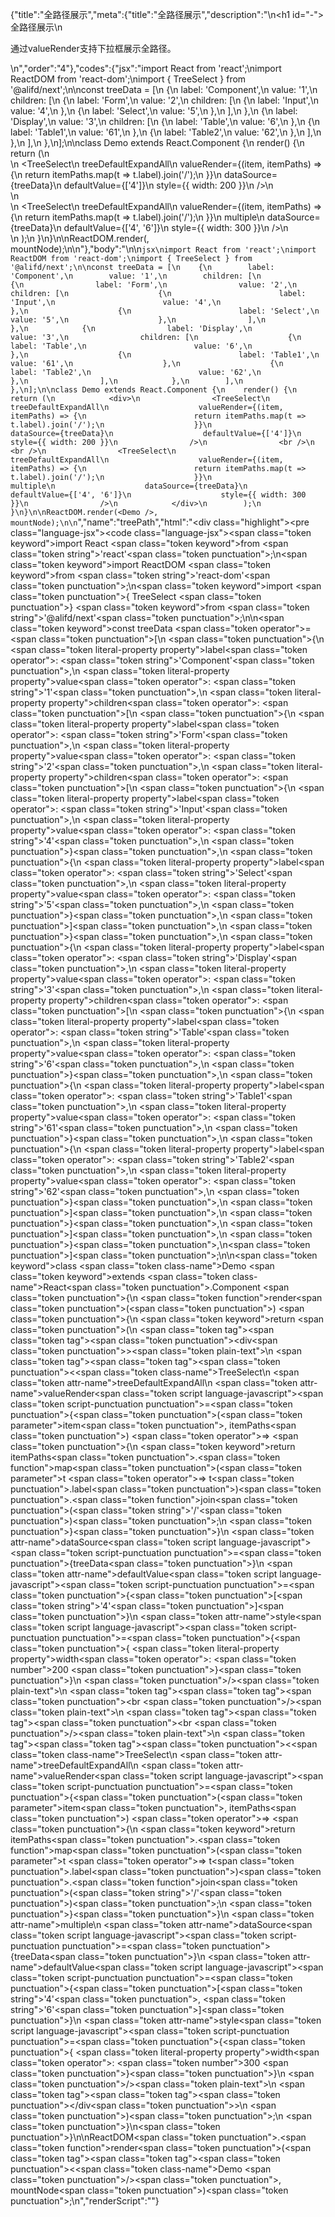 {"title":"全路径展示","meta":{"title":"全路径展示","description":"\n<h1 id=\"-\">全路径展示</h1>\n<p>通过valueRender支持下拉框展示全路径。</p>\n","order":"4"},"codes":{"jsx":"import React from 'react';\nimport ReactDOM from 'react-dom';\nimport { TreeSelect } from '@alifd/next';\n\nconst treeData = [\n    {\n        label: 'Component',\n        value: '1',\n        children: [\n            {\n                label: 'Form',\n                value: '2',\n                children: [\n                    {\n                        label: 'Input',\n                        value: '4',\n                    },\n                    {\n                        label: 'Select',\n                        value: '5',\n                    },\n                ],\n            },\n            {\n                label: 'Display',\n                value: '3',\n                children: [\n                    {\n                        label: 'Table',\n                        value: '6',\n                    },\n                    {\n                        label: 'Table1',\n                        value: '61',\n                    },\n                    {\n                        label: 'Table2',\n                        value: '62',\n                    },\n                ],\n            },\n        ],\n    },\n];\n\nclass Demo extends React.Component {\n    render() {\n        return (\n            <div>\n                <TreeSelect\n                    treeDefaultExpandAll\n                    valueRender={(item, itemPaths) => {\n                        return itemPaths.map(t => t.label).join('/');\n                    }}\n                    dataSource={treeData}\n                    defaultValue={['4']}\n                    style={{ width: 200 }}\n                />\n                <br />\n                <br />\n                <TreeSelect\n                    treeDefaultExpandAll\n                    valueRender={(item, itemPaths) => {\n                        return itemPaths.map(t => t.label).join('/');\n                    }}\n                    multiple\n                    dataSource={treeData}\n                    defaultValue={['4', '6']}\n                    style={{ width: 300 }}\n                />\n            </div>\n        );\n    }\n}\n\nReactDOM.render(<Demo />, mountNode);\n\n"},"body":"\n\n````jsx\nimport React from 'react';\nimport ReactDOM from 'react-dom';\nimport { TreeSelect } from '@alifd/next';\n\nconst treeData = [\n    {\n        label: 'Component',\n        value: '1',\n        children: [\n            {\n                label: 'Form',\n                value: '2',\n                children: [\n                    {\n                        label: 'Input',\n                        value: '4',\n                    },\n                    {\n                        label: 'Select',\n                        value: '5',\n                    },\n                ],\n            },\n            {\n                label: 'Display',\n                value: '3',\n                children: [\n                    {\n                        label: 'Table',\n                        value: '6',\n                    },\n                    {\n                        label: 'Table1',\n                        value: '61',\n                    },\n                    {\n                        label: 'Table2',\n                        value: '62',\n                    },\n                ],\n            },\n        ],\n    },\n];\n\nclass Demo extends React.Component {\n    render() {\n        return (\n            <div>\n                <TreeSelect\n                    treeDefaultExpandAll\n                    valueRender={(item, itemPaths) => {\n                        return itemPaths.map(t => t.label).join('/');\n                    }}\n                    dataSource={treeData}\n                    defaultValue={['4']}\n                    style={{ width: 200 }}\n                />\n                <br />\n                <br />\n                <TreeSelect\n                    treeDefaultExpandAll\n                    valueRender={(item, itemPaths) => {\n                        return itemPaths.map(t => t.label).join('/');\n                    }}\n                    multiple\n                    dataSource={treeData}\n                    defaultValue={['4', '6']}\n                    style={{ width: 300 }}\n                />\n            </div>\n        );\n    }\n}\n\nReactDOM.render(<Demo />, mountNode);\n\n````","name":"treePath","html":"<script>(function(){var __create = Object.create;\nvar __defProp = Object.defineProperty;\nvar __getOwnPropDesc = Object.getOwnPropertyDescriptor;\nvar __getOwnPropNames = Object.getOwnPropertyNames;\nvar __getProtoOf = Object.getPrototypeOf;\nvar __hasOwnProp = Object.prototype.hasOwnProperty;\nvar __copyProps = (to, from, except, desc) => {\n  if (from && typeof from === \"object\" || typeof from === \"function\") {\n    for (let key of __getOwnPropNames(from))\n      if (!__hasOwnProp.call(to, key) && key !== except)\n        __defProp(to, key, { get: () => from[key], enumerable: !(desc = __getOwnPropDesc(from, key)) || desc.enumerable });\n  }\n  return to;\n};\nvar __toESM = (mod, isNodeMode, target) => (target = mod != null ? __create(__getProtoOf(mod)) : {}, __copyProps(\n  // If the importer is in node compatibility mode or this is not an ESM\n  // file that has been converted to a CommonJS file using a Babel-\n  // compatible transform (i.e. \"__esModule\" has not been set), then set\n  // \"default\" to the CommonJS \"module.exports\" for node compatibility.\n  isNodeMode || !mod || !mod.__esModule ? __defProp(target, \"default\", { value: mod, enumerable: true }) : target,\n  mod\n));\nvar import_react = __toESM(require(\"react\"));\nvar import_react_dom = __toESM(require(\"react-dom\"));\nvar import_next = require(\"@alifd/next\");\nconst treeData = [\n  {\n    label: \"Component\",\n    value: \"1\",\n    children: [\n      {\n        label: \"Form\",\n        value: \"2\",\n        children: [\n          {\n            label: \"Input\",\n            value: \"4\"\n          },\n          {\n            label: \"Select\",\n            value: \"5\"\n          }\n        ]\n      },\n      {\n        label: \"Display\",\n        value: \"3\",\n        children: [\n          {\n            label: \"Table\",\n            value: \"6\"\n          },\n          {\n            label: \"Table1\",\n            value: \"61\"\n          },\n          {\n            label: \"Table2\",\n            value: \"62\"\n          }\n        ]\n      }\n    ]\n  }\n];\nclass Demo extends import_react.default.Component {\n  render() {\n    return /* @__PURE__ */ import_react.default.createElement(\"div\", null, /* @__PURE__ */ import_react.default.createElement(\n      import_next.TreeSelect,\n      {\n        treeDefaultExpandAll: true,\n        valueRender: (item, itemPaths) => {\n          return itemPaths.map((t) => t.label).join(\"/\");\n        },\n        dataSource: treeData,\n        defaultValue: [\"4\"],\n        style: { width: 200 }\n      }\n    ), /* @__PURE__ */ import_react.default.createElement(\"br\", null), /* @__PURE__ */ import_react.default.createElement(\"br\", null), /* @__PURE__ */ import_react.default.createElement(\n      import_next.TreeSelect,\n      {\n        treeDefaultExpandAll: true,\n        valueRender: (item, itemPaths) => {\n          return itemPaths.map((t) => t.label).join(\"/\");\n        },\n        multiple: true,\n        dataSource: treeData,\n        defaultValue: [\"4\", \"6\"],\n        style: { width: 300 }\n      }\n    ));\n  }\n}\nimport_react_dom.default.render(/* @__PURE__ */ import_react.default.createElement(Demo, null), mountNode);\n})()</script><div class=\"highlight\"><pre class=\"language-jsx\"><code class=\"language-jsx\"><span class=\"token keyword\">import</span> React <span class=\"token keyword\">from</span> <span class=\"token string\">'react'</span><span class=\"token punctuation\">;</span>\n<span class=\"token keyword\">import</span> ReactDOM <span class=\"token keyword\">from</span> <span class=\"token string\">'react-dom'</span><span class=\"token punctuation\">;</span>\n<span class=\"token keyword\">import</span> <span class=\"token punctuation\">{</span> TreeSelect <span class=\"token punctuation\">}</span> <span class=\"token keyword\">from</span> <span class=\"token string\">'@alifd/next'</span><span class=\"token punctuation\">;</span>\n\n<span class=\"token keyword\">const</span> treeData <span class=\"token operator\">=</span> <span class=\"token punctuation\">[</span>\n    <span class=\"token punctuation\">{</span>\n        <span class=\"token literal-property property\">label</span><span class=\"token operator\">:</span> <span class=\"token string\">'Component'</span><span class=\"token punctuation\">,</span>\n        <span class=\"token literal-property property\">value</span><span class=\"token operator\">:</span> <span class=\"token string\">'1'</span><span class=\"token punctuation\">,</span>\n        <span class=\"token literal-property property\">children</span><span class=\"token operator\">:</span> <span class=\"token punctuation\">[</span>\n            <span class=\"token punctuation\">{</span>\n                <span class=\"token literal-property property\">label</span><span class=\"token operator\">:</span> <span class=\"token string\">'Form'</span><span class=\"token punctuation\">,</span>\n                <span class=\"token literal-property property\">value</span><span class=\"token operator\">:</span> <span class=\"token string\">'2'</span><span class=\"token punctuation\">,</span>\n                <span class=\"token literal-property property\">children</span><span class=\"token operator\">:</span> <span class=\"token punctuation\">[</span>\n                    <span class=\"token punctuation\">{</span>\n                        <span class=\"token literal-property property\">label</span><span class=\"token operator\">:</span> <span class=\"token string\">'Input'</span><span class=\"token punctuation\">,</span>\n                        <span class=\"token literal-property property\">value</span><span class=\"token operator\">:</span> <span class=\"token string\">'4'</span><span class=\"token punctuation\">,</span>\n                    <span class=\"token punctuation\">}</span><span class=\"token punctuation\">,</span>\n                    <span class=\"token punctuation\">{</span>\n                        <span class=\"token literal-property property\">label</span><span class=\"token operator\">:</span> <span class=\"token string\">'Select'</span><span class=\"token punctuation\">,</span>\n                        <span class=\"token literal-property property\">value</span><span class=\"token operator\">:</span> <span class=\"token string\">'5'</span><span class=\"token punctuation\">,</span>\n                    <span class=\"token punctuation\">}</span><span class=\"token punctuation\">,</span>\n                <span class=\"token punctuation\">]</span><span class=\"token punctuation\">,</span>\n            <span class=\"token punctuation\">}</span><span class=\"token punctuation\">,</span>\n            <span class=\"token punctuation\">{</span>\n                <span class=\"token literal-property property\">label</span><span class=\"token operator\">:</span> <span class=\"token string\">'Display'</span><span class=\"token punctuation\">,</span>\n                <span class=\"token literal-property property\">value</span><span class=\"token operator\">:</span> <span class=\"token string\">'3'</span><span class=\"token punctuation\">,</span>\n                <span class=\"token literal-property property\">children</span><span class=\"token operator\">:</span> <span class=\"token punctuation\">[</span>\n                    <span class=\"token punctuation\">{</span>\n                        <span class=\"token literal-property property\">label</span><span class=\"token operator\">:</span> <span class=\"token string\">'Table'</span><span class=\"token punctuation\">,</span>\n                        <span class=\"token literal-property property\">value</span><span class=\"token operator\">:</span> <span class=\"token string\">'6'</span><span class=\"token punctuation\">,</span>\n                    <span class=\"token punctuation\">}</span><span class=\"token punctuation\">,</span>\n                    <span class=\"token punctuation\">{</span>\n                        <span class=\"token literal-property property\">label</span><span class=\"token operator\">:</span> <span class=\"token string\">'Table1'</span><span class=\"token punctuation\">,</span>\n                        <span class=\"token literal-property property\">value</span><span class=\"token operator\">:</span> <span class=\"token string\">'61'</span><span class=\"token punctuation\">,</span>\n                    <span class=\"token punctuation\">}</span><span class=\"token punctuation\">,</span>\n                    <span class=\"token punctuation\">{</span>\n                        <span class=\"token literal-property property\">label</span><span class=\"token operator\">:</span> <span class=\"token string\">'Table2'</span><span class=\"token punctuation\">,</span>\n                        <span class=\"token literal-property property\">value</span><span class=\"token operator\">:</span> <span class=\"token string\">'62'</span><span class=\"token punctuation\">,</span>\n                    <span class=\"token punctuation\">}</span><span class=\"token punctuation\">,</span>\n                <span class=\"token punctuation\">]</span><span class=\"token punctuation\">,</span>\n            <span class=\"token punctuation\">}</span><span class=\"token punctuation\">,</span>\n        <span class=\"token punctuation\">]</span><span class=\"token punctuation\">,</span>\n    <span class=\"token punctuation\">}</span><span class=\"token punctuation\">,</span>\n<span class=\"token punctuation\">]</span><span class=\"token punctuation\">;</span>\n\n<span class=\"token keyword\">class</span> <span class=\"token class-name\">Demo</span> <span class=\"token keyword\">extends</span> <span class=\"token class-name\">React<span class=\"token punctuation\">.</span>Component</span> <span class=\"token punctuation\">{</span>\n    <span class=\"token function\">render</span><span class=\"token punctuation\">(</span><span class=\"token punctuation\">)</span> <span class=\"token punctuation\">{</span>\n        <span class=\"token keyword\">return</span> <span class=\"token punctuation\">(</span>\n            <span class=\"token tag\"><span class=\"token tag\"><span class=\"token punctuation\">&lt;</span>div</span><span class=\"token punctuation\">></span></span><span class=\"token plain-text\">\n                </span><span class=\"token tag\"><span class=\"token tag\"><span class=\"token punctuation\">&lt;</span><span class=\"token class-name\">TreeSelect</span></span>\n                    <span class=\"token attr-name\">treeDefaultExpandAll</span>\n                    <span class=\"token attr-name\">valueRender</span><span class=\"token script language-javascript\"><span class=\"token script-punctuation punctuation\">=</span><span class=\"token punctuation\">{</span><span class=\"token punctuation\">(</span><span class=\"token parameter\">item<span class=\"token punctuation\">,</span> itemPaths</span><span class=\"token punctuation\">)</span> <span class=\"token operator\">=></span> <span class=\"token punctuation\">{</span>\n                        <span class=\"token keyword\">return</span> itemPaths<span class=\"token punctuation\">.</span><span class=\"token function\">map</span><span class=\"token punctuation\">(</span><span class=\"token parameter\">t</span> <span class=\"token operator\">=></span> t<span class=\"token punctuation\">.</span>label<span class=\"token punctuation\">)</span><span class=\"token punctuation\">.</span><span class=\"token function\">join</span><span class=\"token punctuation\">(</span><span class=\"token string\">'/'</span><span class=\"token punctuation\">)</span><span class=\"token punctuation\">;</span>\n                    <span class=\"token punctuation\">}</span><span class=\"token punctuation\">}</span></span>\n                    <span class=\"token attr-name\">dataSource</span><span class=\"token script language-javascript\"><span class=\"token script-punctuation punctuation\">=</span><span class=\"token punctuation\">{</span>treeData<span class=\"token punctuation\">}</span></span>\n                    <span class=\"token attr-name\">defaultValue</span><span class=\"token script language-javascript\"><span class=\"token script-punctuation punctuation\">=</span><span class=\"token punctuation\">{</span><span class=\"token punctuation\">[</span><span class=\"token string\">'4'</span><span class=\"token punctuation\">]</span><span class=\"token punctuation\">}</span></span>\n                    <span class=\"token attr-name\">style</span><span class=\"token script language-javascript\"><span class=\"token script-punctuation punctuation\">=</span><span class=\"token punctuation\">{</span><span class=\"token punctuation\">{</span> <span class=\"token literal-property property\">width</span><span class=\"token operator\">:</span> <span class=\"token number\">200</span> <span class=\"token punctuation\">}</span><span class=\"token punctuation\">}</span></span>\n                <span class=\"token punctuation\">/></span></span><span class=\"token plain-text\">\n                </span><span class=\"token tag\"><span class=\"token tag\"><span class=\"token punctuation\">&lt;</span>br</span> <span class=\"token punctuation\">/></span></span><span class=\"token plain-text\">\n                </span><span class=\"token tag\"><span class=\"token tag\"><span class=\"token punctuation\">&lt;</span>br</span> <span class=\"token punctuation\">/></span></span><span class=\"token plain-text\">\n                </span><span class=\"token tag\"><span class=\"token tag\"><span class=\"token punctuation\">&lt;</span><span class=\"token class-name\">TreeSelect</span></span>\n                    <span class=\"token attr-name\">treeDefaultExpandAll</span>\n                    <span class=\"token attr-name\">valueRender</span><span class=\"token script language-javascript\"><span class=\"token script-punctuation punctuation\">=</span><span class=\"token punctuation\">{</span><span class=\"token punctuation\">(</span><span class=\"token parameter\">item<span class=\"token punctuation\">,</span> itemPaths</span><span class=\"token punctuation\">)</span> <span class=\"token operator\">=></span> <span class=\"token punctuation\">{</span>\n                        <span class=\"token keyword\">return</span> itemPaths<span class=\"token punctuation\">.</span><span class=\"token function\">map</span><span class=\"token punctuation\">(</span><span class=\"token parameter\">t</span> <span class=\"token operator\">=></span> t<span class=\"token punctuation\">.</span>label<span class=\"token punctuation\">)</span><span class=\"token punctuation\">.</span><span class=\"token function\">join</span><span class=\"token punctuation\">(</span><span class=\"token string\">'/'</span><span class=\"token punctuation\">)</span><span class=\"token punctuation\">;</span>\n                    <span class=\"token punctuation\">}</span><span class=\"token punctuation\">}</span></span>\n                    <span class=\"token attr-name\">multiple</span>\n                    <span class=\"token attr-name\">dataSource</span><span class=\"token script language-javascript\"><span class=\"token script-punctuation punctuation\">=</span><span class=\"token punctuation\">{</span>treeData<span class=\"token punctuation\">}</span></span>\n                    <span class=\"token attr-name\">defaultValue</span><span class=\"token script language-javascript\"><span class=\"token script-punctuation punctuation\">=</span><span class=\"token punctuation\">{</span><span class=\"token punctuation\">[</span><span class=\"token string\">'4'</span><span class=\"token punctuation\">,</span> <span class=\"token string\">'6'</span><span class=\"token punctuation\">]</span><span class=\"token punctuation\">}</span></span>\n                    <span class=\"token attr-name\">style</span><span class=\"token script language-javascript\"><span class=\"token script-punctuation punctuation\">=</span><span class=\"token punctuation\">{</span><span class=\"token punctuation\">{</span> <span class=\"token literal-property property\">width</span><span class=\"token operator\">:</span> <span class=\"token number\">300</span> <span class=\"token punctuation\">}</span><span class=\"token punctuation\">}</span></span>\n                <span class=\"token punctuation\">/></span></span><span class=\"token plain-text\">\n            </span><span class=\"token tag\"><span class=\"token tag\"><span class=\"token punctuation\">&lt;/</span>div</span><span class=\"token punctuation\">></span></span>\n        <span class=\"token punctuation\">)</span><span class=\"token punctuation\">;</span>\n    <span class=\"token punctuation\">}</span>\n<span class=\"token punctuation\">}</span>\n\nReactDOM<span class=\"token punctuation\">.</span><span class=\"token function\">render</span><span class=\"token punctuation\">(</span><span class=\"token tag\"><span class=\"token tag\"><span class=\"token punctuation\">&lt;</span><span class=\"token class-name\">Demo</span></span> <span class=\"token punctuation\">/></span></span><span class=\"token punctuation\">,</span> mountNode<span class=\"token punctuation\">)</span><span class=\"token punctuation\">;</span>\n</code></pre></div>","renderScript":"<script>(function(){var __create = Object.create;\nvar __defProp = Object.defineProperty;\nvar __getOwnPropDesc = Object.getOwnPropertyDescriptor;\nvar __getOwnPropNames = Object.getOwnPropertyNames;\nvar __getProtoOf = Object.getPrototypeOf;\nvar __hasOwnProp = Object.prototype.hasOwnProperty;\nvar __copyProps = (to, from, except, desc) => {\n  if (from && typeof from === \"object\" || typeof from === \"function\") {\n    for (let key of __getOwnPropNames(from))\n      if (!__hasOwnProp.call(to, key) && key !== except)\n        __defProp(to, key, { get: () => from[key], enumerable: !(desc = __getOwnPropDesc(from, key)) || desc.enumerable });\n  }\n  return to;\n};\nvar __toESM = (mod, isNodeMode, target) => (target = mod != null ? __create(__getProtoOf(mod)) : {}, __copyProps(\n  // If the importer is in node compatibility mode or this is not an ESM\n  // file that has been converted to a CommonJS file using a Babel-\n  // compatible transform (i.e. \"__esModule\" has not been set), then set\n  // \"default\" to the CommonJS \"module.exports\" for node compatibility.\n  isNodeMode || !mod || !mod.__esModule ? __defProp(target, \"default\", { value: mod, enumerable: true }) : target,\n  mod\n));\nvar import_react_live = require(\"react-live\");\nvar import_next = require(\"@alifd/next\");\nvar import_react = __toESM(require(\"react\"));\nvar import_react_dom = __toESM(require(\"react-dom\"));\nvar import_next2 = require(\"@alifd/next\");\nwindow.demoNames.push(\"treePath\");\nwindow.treePathRenderScript = function treePathRenderScript2(liveDemo) {\n  var mountNode = document.getElementById(\"treePath-mount\");\n  if (liveDemo === \"false\") {\n    document.getElementById(\"treePath-body\").innerHTML = `<pre class=\"language-jsx\"><code class=\"language-jsx\"><span class=\"token keyword\">import</span> React <span class=\"token keyword\">from</span> <span class=\"token string\">'react'</span><span class=\"token punctuation\">;</span>\n<span class=\"token keyword\">import</span> ReactDOM <span class=\"token keyword\">from</span> <span class=\"token string\">'react-dom'</span><span class=\"token punctuation\">;</span>\n<span class=\"token keyword\">import</span> <span class=\"token punctuation\">{</span> TreeSelect <span class=\"token punctuation\">}</span> <span class=\"token keyword\">from</span> <span class=\"token string\">'@alifd/next'</span><span class=\"token punctuation\">;</span>\n\n<span class=\"token keyword\">const</span> treeData <span class=\"token operator\">=</span> <span class=\"token punctuation\">[</span>\n    <span class=\"token punctuation\">{</span>\n        <span class=\"token literal-property property\">label</span><span class=\"token operator\">:</span> <span class=\"token string\">'Component'</span><span class=\"token punctuation\">,</span>\n        <span class=\"token literal-property property\">value</span><span class=\"token operator\">:</span> <span class=\"token string\">'1'</span><span class=\"token punctuation\">,</span>\n        <span class=\"token literal-property property\">children</span><span class=\"token operator\">:</span> <span class=\"token punctuation\">[</span>\n            <span class=\"token punctuation\">{</span>\n                <span class=\"token literal-property property\">label</span><span class=\"token operator\">:</span> <span class=\"token string\">'Form'</span><span class=\"token punctuation\">,</span>\n                <span class=\"token literal-property property\">value</span><span class=\"token operator\">:</span> <span class=\"token string\">'2'</span><span class=\"token punctuation\">,</span>\n                <span class=\"token literal-property property\">children</span><span class=\"token operator\">:</span> <span class=\"token punctuation\">[</span>\n                    <span class=\"token punctuation\">{</span>\n                        <span class=\"token literal-property property\">label</span><span class=\"token operator\">:</span> <span class=\"token string\">'Input'</span><span class=\"token punctuation\">,</span>\n                        <span class=\"token literal-property property\">value</span><span class=\"token operator\">:</span> <span class=\"token string\">'4'</span><span class=\"token punctuation\">,</span>\n                    <span class=\"token punctuation\">}</span><span class=\"token punctuation\">,</span>\n                    <span class=\"token punctuation\">{</span>\n                        <span class=\"token literal-property property\">label</span><span class=\"token operator\">:</span> <span class=\"token string\">'Select'</span><span class=\"token punctuation\">,</span>\n                        <span class=\"token literal-property property\">value</span><span class=\"token operator\">:</span> <span class=\"token string\">'5'</span><span class=\"token punctuation\">,</span>\n                    <span class=\"token punctuation\">}</span><span class=\"token punctuation\">,</span>\n                <span class=\"token punctuation\">]</span><span class=\"token punctuation\">,</span>\n            <span class=\"token punctuation\">}</span><span class=\"token punctuation\">,</span>\n            <span class=\"token punctuation\">{</span>\n                <span class=\"token literal-property property\">label</span><span class=\"token operator\">:</span> <span class=\"token string\">'Display'</span><span class=\"token punctuation\">,</span>\n                <span class=\"token literal-property property\">value</span><span class=\"token operator\">:</span> <span class=\"token string\">'3'</span><span class=\"token punctuation\">,</span>\n                <span class=\"token literal-property property\">children</span><span class=\"token operator\">:</span> <span class=\"token punctuation\">[</span>\n                    <span class=\"token punctuation\">{</span>\n                        <span class=\"token literal-property property\">label</span><span class=\"token operator\">:</span> <span class=\"token string\">'Table'</span><span class=\"token punctuation\">,</span>\n                        <span class=\"token literal-property property\">value</span><span class=\"token operator\">:</span> <span class=\"token string\">'6'</span><span class=\"token punctuation\">,</span>\n                    <span class=\"token punctuation\">}</span><span class=\"token punctuation\">,</span>\n                    <span class=\"token punctuation\">{</span>\n                        <span class=\"token literal-property property\">label</span><span class=\"token operator\">:</span> <span class=\"token string\">'Table1'</span><span class=\"token punctuation\">,</span>\n                        <span class=\"token literal-property property\">value</span><span class=\"token operator\">:</span> <span class=\"token string\">'61'</span><span class=\"token punctuation\">,</span>\n                    <span class=\"token punctuation\">}</span><span class=\"token punctuation\">,</span>\n                    <span class=\"token punctuation\">{</span>\n                        <span class=\"token literal-property property\">label</span><span class=\"token operator\">:</span> <span class=\"token string\">'Table2'</span><span class=\"token punctuation\">,</span>\n                        <span class=\"token literal-property property\">value</span><span class=\"token operator\">:</span> <span class=\"token string\">'62'</span><span class=\"token punctuation\">,</span>\n                    <span class=\"token punctuation\">}</span><span class=\"token punctuation\">,</span>\n                <span class=\"token punctuation\">]</span><span class=\"token punctuation\">,</span>\n            <span class=\"token punctuation\">}</span><span class=\"token punctuation\">,</span>\n        <span class=\"token punctuation\">]</span><span class=\"token punctuation\">,</span>\n    <span class=\"token punctuation\">}</span><span class=\"token punctuation\">,</span>\n<span class=\"token punctuation\">]</span><span class=\"token punctuation\">;</span>\n\n<span class=\"token keyword\">class</span> <span class=\"token class-name\">Demo</span> <span class=\"token keyword\">extends</span> <span class=\"token class-name\">React<span class=\"token punctuation\">.</span>Component</span> <span class=\"token punctuation\">{</span>\n    <span class=\"token function\">render</span><span class=\"token punctuation\">(</span><span class=\"token punctuation\">)</span> <span class=\"token punctuation\">{</span>\n        <span class=\"token keyword\">return</span> <span class=\"token punctuation\">(</span>\n            <span class=\"token tag\"><span class=\"token tag\"><span class=\"token punctuation\">&lt;</span>div</span><span class=\"token punctuation\">></span></span><span class=\"token plain-text\">\n                </span><span class=\"token tag\"><span class=\"token tag\"><span class=\"token punctuation\">&lt;</span><span class=\"token class-name\">TreeSelect</span></span>\n                    <span class=\"token attr-name\">treeDefaultExpandAll</span>\n                    <span class=\"token attr-name\">valueRender</span><span class=\"token script language-javascript\"><span class=\"token script-punctuation punctuation\">=</span><span class=\"token punctuation\">{</span><span class=\"token punctuation\">(</span><span class=\"token parameter\">item<span class=\"token punctuation\">,</span> itemPaths</span><span class=\"token punctuation\">)</span> <span class=\"token operator\">=></span> <span class=\"token punctuation\">{</span>\n                        <span class=\"token keyword\">return</span> itemPaths<span class=\"token punctuation\">.</span><span class=\"token function\">map</span><span class=\"token punctuation\">(</span><span class=\"token parameter\">t</span> <span class=\"token operator\">=></span> t<span class=\"token punctuation\">.</span>label<span class=\"token punctuation\">)</span><span class=\"token punctuation\">.</span><span class=\"token function\">join</span><span class=\"token punctuation\">(</span><span class=\"token string\">'/'</span><span class=\"token punctuation\">)</span><span class=\"token punctuation\">;</span>\n                    <span class=\"token punctuation\">}</span><span class=\"token punctuation\">}</span></span>\n                    <span class=\"token attr-name\">dataSource</span><span class=\"token script language-javascript\"><span class=\"token script-punctuation punctuation\">=</span><span class=\"token punctuation\">{</span>treeData<span class=\"token punctuation\">}</span></span>\n                    <span class=\"token attr-name\">defaultValue</span><span class=\"token script language-javascript\"><span class=\"token script-punctuation punctuation\">=</span><span class=\"token punctuation\">{</span><span class=\"token punctuation\">[</span><span class=\"token string\">'4'</span><span class=\"token punctuation\">]</span><span class=\"token punctuation\">}</span></span>\n                    <span class=\"token attr-name\">style</span><span class=\"token script language-javascript\"><span class=\"token script-punctuation punctuation\">=</span><span class=\"token punctuation\">{</span><span class=\"token punctuation\">{</span> <span class=\"token literal-property property\">width</span><span class=\"token operator\">:</span> <span class=\"token number\">200</span> <span class=\"token punctuation\">}</span><span class=\"token punctuation\">}</span></span>\n                <span class=\"token punctuation\">/></span></span><span class=\"token plain-text\">\n                </span><span class=\"token tag\"><span class=\"token tag\"><span class=\"token punctuation\">&lt;</span>br</span> <span class=\"token punctuation\">/></span></span><span class=\"token plain-text\">\n                </span><span class=\"token tag\"><span class=\"token tag\"><span class=\"token punctuation\">&lt;</span>br</span> <span class=\"token punctuation\">/></span></span><span class=\"token plain-text\">\n                </span><span class=\"token tag\"><span class=\"token tag\"><span class=\"token punctuation\">&lt;</span><span class=\"token class-name\">TreeSelect</span></span>\n                    <span class=\"token attr-name\">treeDefaultExpandAll</span>\n                    <span class=\"token attr-name\">valueRender</span><span class=\"token script language-javascript\"><span class=\"token script-punctuation punctuation\">=</span><span class=\"token punctuation\">{</span><span class=\"token punctuation\">(</span><span class=\"token parameter\">item<span class=\"token punctuation\">,</span> itemPaths</span><span class=\"token punctuation\">)</span> <span class=\"token operator\">=></span> <span class=\"token punctuation\">{</span>\n                        <span class=\"token keyword\">return</span> itemPaths<span class=\"token punctuation\">.</span><span class=\"token function\">map</span><span class=\"token punctuation\">(</span><span class=\"token parameter\">t</span> <span class=\"token operator\">=></span> t<span class=\"token punctuation\">.</span>label<span class=\"token punctuation\">)</span><span class=\"token punctuation\">.</span><span class=\"token function\">join</span><span class=\"token punctuation\">(</span><span class=\"token string\">'/'</span><span class=\"token punctuation\">)</span><span class=\"token punctuation\">;</span>\n                    <span class=\"token punctuation\">}</span><span class=\"token punctuation\">}</span></span>\n                    <span class=\"token attr-name\">multiple</span>\n                    <span class=\"token attr-name\">dataSource</span><span class=\"token script language-javascript\"><span class=\"token script-punctuation punctuation\">=</span><span class=\"token punctuation\">{</span>treeData<span class=\"token punctuation\">}</span></span>\n                    <span class=\"token attr-name\">defaultValue</span><span class=\"token script language-javascript\"><span class=\"token script-punctuation punctuation\">=</span><span class=\"token punctuation\">{</span><span class=\"token punctuation\">[</span><span class=\"token string\">'4'</span><span class=\"token punctuation\">,</span> <span class=\"token string\">'6'</span><span class=\"token punctuation\">]</span><span class=\"token punctuation\">}</span></span>\n                    <span class=\"token attr-name\">style</span><span class=\"token script language-javascript\"><span class=\"token script-punctuation punctuation\">=</span><span class=\"token punctuation\">{</span><span class=\"token punctuation\">{</span> <span class=\"token literal-property property\">width</span><span class=\"token operator\">:</span> <span class=\"token number\">300</span> <span class=\"token punctuation\">}</span><span class=\"token punctuation\">}</span></span>\n                <span class=\"token punctuation\">/></span></span><span class=\"token plain-text\">\n            </span><span class=\"token tag\"><span class=\"token tag\"><span class=\"token punctuation\">&lt;/</span>div</span><span class=\"token punctuation\">></span></span>\n        <span class=\"token punctuation\">)</span><span class=\"token punctuation\">;</span>\n    <span class=\"token punctuation\">}</span>\n<span class=\"token punctuation\">}</span>\n\nReactDOM<span class=\"token punctuation\">.</span><span class=\"token function\">render</span><span class=\"token punctuation\">(</span><span class=\"token tag\"><span class=\"token tag\"><span class=\"token punctuation\">&lt;</span><span class=\"token class-name\">Demo</span></span> <span class=\"token punctuation\">/></span></span><span class=\"token punctuation\">,</span> mountNode<span class=\"token punctuation\">)</span><span class=\"token punctuation\">;</span>\n\n</code></pre>\n`.replace(/{backquote}/g, \"`\").replace(/{dollar}/g, \"$\");\n    const treeData = [\n      {\n        label: \"Component\",\n        value: \"1\",\n        children: [\n          {\n            label: \"Form\",\n            value: \"2\",\n            children: [\n              {\n                label: \"Input\",\n                value: \"4\"\n              },\n              {\n                label: \"Select\",\n                value: \"5\"\n              }\n            ]\n          },\n          {\n            label: \"Display\",\n            value: \"3\",\n            children: [\n              {\n                label: \"Table\",\n                value: \"6\"\n              },\n              {\n                label: \"Table1\",\n                value: \"61\"\n              },\n              {\n                label: \"Table2\",\n                value: \"62\"\n              }\n            ]\n          }\n        ]\n      }\n    ];\n    class Demo extends import_react.default.Component {\n      render() {\n        return /* @__PURE__ */ import_react.default.createElement(\"div\", null, /* @__PURE__ */ import_react.default.createElement(\n          import_next2.TreeSelect,\n          {\n            treeDefaultExpandAll: true,\n            valueRender: (item, itemPaths) => {\n              return itemPaths.map((t) => t.label).join(\"/\");\n            },\n            dataSource: treeData,\n            defaultValue: [\"4\"],\n            style: { width: 200 }\n          }\n        ), /* @__PURE__ */ import_react.default.createElement(\"br\", null), /* @__PURE__ */ import_react.default.createElement(\"br\", null), /* @__PURE__ */ import_react.default.createElement(\n          import_next2.TreeSelect,\n          {\n            treeDefaultExpandAll: true,\n            valueRender: (item, itemPaths) => {\n              return itemPaths.map((t) => t.label).join(\"/\");\n            },\n            multiple: true,\n            dataSource: treeData,\n            defaultValue: [\"4\", \"6\"],\n            style: { width: 300 }\n          }\n        ));\n      }\n    }\n    import_react_dom.default.render(/* @__PURE__ */ import_react.default.createElement(Demo, null), mountNode);\n    return;\n  }\n  const treePathLiveScript = `const treeData = [\n  {\n    label: \"Component\",\n    value: \"1\",\n    children: [\n      {\n        label: \"Form\",\n        value: \"2\",\n        children: [\n          {\n            label: \"Input\",\n            value: \"4\"\n          },\n          {\n            label: \"Select\",\n            value: \"5\"\n          }\n        ]\n      },\n      {\n        label: \"Display\",\n        value: \"3\",\n        children: [\n          {\n            label: \"Table\",\n            value: \"6\"\n          },\n          {\n            label: \"Table1\",\n            value: \"61\"\n          },\n          {\n            label: \"Table2\",\n            value: \"62\"\n          }\n        ]\n      }\n    ]\n  }\n];\nclass Demo extends React.Component {\n  render() {\n    return /* @__PURE__ */ React.createElement(\"div\", null, /* @__PURE__ */ React.createElement(\n      TreeSelect,\n      {\n        treeDefaultExpandAll: true,\n        valueRender: (item, itemPaths) => {\n          return itemPaths.map((t) => t.label).join(\"/\");\n        },\n        dataSource: treeData,\n        defaultValue: [\"4\"],\n        style: { width: 200 }\n      }\n    ), /* @__PURE__ */ React.createElement(\"br\", null), /* @__PURE__ */ React.createElement(\"br\", null), /* @__PURE__ */ React.createElement(\n      TreeSelect,\n      {\n        treeDefaultExpandAll: true,\n        valueRender: (item, itemPaths) => {\n          return itemPaths.map((t) => t.label).join(\"/\");\n        },\n        multiple: true,\n        dataSource: treeData,\n        defaultValue: [\"4\", \"6\"],\n        style: { width: 300 }\n      }\n    ));\n  }\n}\nReactDOM.render(/* @__PURE__ */ React.createElement(Demo, null), mountNode);`;\n  const emptyTheme = {\n    plain: {},\n    styles: [\n      {\n        types: [],\n        styles: {}\n      }\n    ]\n  };\n  function renderAfter() {\n    import_react_dom.default.render(\n      /* @__PURE__ */ import_react.default.createElement(\n        import_next.Balloon.Tooltip,\n        {\n          align: \"t\",\n          style: { maxWidth: 320 },\n          trigger: /* @__PURE__ */ import_react.default.createElement(\n            \"div\",\n            {\n              dangerouslySetInnerHTML: {\n                __html: `<pre class=\"language-jsx\"><code class=\"language-jsx\"><span class=\"token keyword\">import</span> React <span class=\"token keyword\">from</span> <span class=\"token string\">'react'</span><span class=\"token punctuation\">;</span>\n<span class=\"token keyword\">import</span> ReactDOM <span class=\"token keyword\">from</span> <span class=\"token string\">'react-dom'</span><span class=\"token punctuation\">;</span>\n<span class=\"token keyword\">import</span> <span class=\"token punctuation\">{</span> TreeSelect <span class=\"token punctuation\">}</span> <span class=\"token keyword\">from</span> <span class=\"token string\">'@alifd/next'</span><span class=\"token punctuation\">;</span>\n</code></pre>\n`\n              }\n            }\n          )\n        },\n        \"\\u7F16\\u8F91\\u6A21\\u5F0F\\u6682\\u4E0D\\u652F\\u6301\\u4FEE\\u6539\\u4F9D\\u8D56\\u5F15\\u5165\"\n      ),\n      document.getElementById(\"treePath-live-import\")\n    );\n  }\n  class LiveRenderer extends import_react.default.Component {\n    constructor(props) {\n      super(props);\n      this.onBlur = () => {\n        const time = (/* @__PURE__ */ new Date()).getTime();\n        window.top.postMessage({\n          type: \"ReactLiveEdit\",\n          from: \"demo\",\n          body: { name: \"treePath\", component: \"TreeSelect\", time }\n        }, \"*\");\n      };\n    }\n    componentDidMount() {\n      renderAfter();\n    }\n    render() {\n      return /* @__PURE__ */ import_react.default.createElement(\n        import_react_live.LiveProvider,\n        {\n          code: treePathLiveScript,\n          scope: { React: import_react.default, ReactDOM: import_react_dom.default, TreeSelect: import_next2.TreeSelect, mountNode },\n          noInline: true\n        },\n        /* @__PURE__ */ import_react.default.createElement(\"div\", { id: \"treePath-live-editor\" }, /* @__PURE__ */ import_react.default.createElement(import_react_live.LiveError, { id: \"treePath-live-error\", className: \"react-live-error\" }), /* @__PURE__ */ import_react.default.createElement(\"div\", { id: \"treePath-live-import\" }), /* @__PURE__ */ import_react.default.createElement(\"div\", { id: \"treePath-live-body\", className: \"react-live-body\" }, /* @__PURE__ */ import_react.default.createElement(import_react_live.LiveEditor, { theme: emptyTheme, onBlur: this.onBlur })), /* @__PURE__ */ import_react.default.createElement(\"div\", { id: \"treePath-live-css\" })),\n        /* @__PURE__ */ import_react.default.createElement(import_react_live.LivePreview, null)\n      );\n    }\n  }\n  import_react_dom.default.render(/* @__PURE__ */ import_react.default.createElement(LiveRenderer, null), document.getElementById(\"treePath-body\"));\n  return;\n};\nwindow.renderFuncs.push(treePathRenderScript);\nfunction onRiddleOrCodePenClick(type) {\n  const time = (/* @__PURE__ */ new Date()).getTime();\n  window.top.postMessage({\n    type: \"RiddleOrCodePenClick\",\n    from: \"demo\",\n    body: { name: \"treePath\", component: \"TreeSelect\", type, time }\n  }, \"*\");\n}\nimport_react_dom.default.render(\n  /* @__PURE__ */ import_react.default.createElement(\n    import_next.Balloon.Tooltip,\n    {\n      align: \"b\",\n      style: { maxWidth: 400 },\n      trigger: /* @__PURE__ */ import_react.default.createElement(\"span\", { role: \"img\", className: \"op-icon\", onClick: () => onRiddleOrCodePenClick(\"O2\") }, /* @__PURE__ */ import_react.default.createElement(\"svg\", { viewBox: \"0 0 18 18\", version: \"1.1\" }, /* @__PURE__ */ import_react.default.createElement(\"g\", { id: \"\\u9875\\u9762-1\", stroke: \"none\", \"stroke-width\": \"1\", fill: \"none\", \"fill-rule\": \"evenodd\", \"stroke-opacity\": \"0.45\" }, /* @__PURE__ */ import_react.default.createElement(\"g\", { id: \"\\u7F16\\u7EC4-16\", transform: \"translate(1.000000, 1.031385)\", \"fill-rule\": \"nonzero\", stroke: \"#000000\", \"stroke-width\": \"1\" }, /* @__PURE__ */ import_react.default.createElement(\"path\", { d: \"M7.99320628,15.9864125 C3.58572657,15.9864125 2.27373675e-13,12.400686 2.27373675e-13,7.99320627 C2.27373675e-13,3.58572655 3.58572657,-1.70530257e-13 7.99320628,-1.70530257e-13 C12.400686,-1.70530257e-13 15.9864126,3.58572655 15.9864126,7.99320627 C15.9864126,8.42039157 15.6400618,8.76674238 15.2128765,8.76674238 C14.7856912,8.76674238 14.4393404,8.42039157 14.4393404,7.99320627 C14.4393404,4.43880793 11.5476691,1.54707218 7.99320628,1.54707218 C4.43874348,1.54707218 1.54707218,4.43880793 1.54707218,7.99320627 C1.54707218,11.5476691 4.43874348,14.4393404 7.99320628,14.4393404 C8.43115662,14.4393404 8.86852684,14.3952488 9.29313367,14.3084194 C9.7112944,14.2223635 10.1204305,14.492521 10.2060352,14.9110685 C10.2917043,15.3296804 10.0218692,15.7383653 9.60338611,15.82397 C9.07686588,15.9317494 8.53513277,15.9864125 7.99320628,15.9864125\", id: \"path-2\" }), /* @__PURE__ */ import_react.default.createElement(\"path\", { d: \"M14.8745616,14.4162764 C15.3159789,14.440487 15.5487088,14.6453304 15.5721741,15.0302087 C15.5487088,15.4398955 15.3394443,15.6441411 14.9442844,15.6441411 L11.9445701,15.6441411 C11.5025757,15.6441411 11.2817709,15.4398955 11.2817709,15.0302087 C11.2584018,14.9100526 11.3166804,14.7536303 11.4562221,14.5606432 C11.6420213,14.3439436 11.8279166,14.127244 12.0142928,13.9105444 C12.7817242,13.0680563 13.339795,12.369935 13.6886012,11.8156822 C13.8978657,11.5267494 14.002498,11.2378167 14.002498,10.9488839 C13.9556635,10.5154847 13.746399,10.2751724 13.3746083,10.226552 C13.0024329,10.226552 12.7347936,10.5036285 12.5724598,11.0572835 C12.432918,11.5148932 12.2350015,11.7315928 11.9793834,11.7073822 C11.537389,11.7073822 11.3167766,11.4906827 11.3167766,11.0572835 C11.4176783,9.98807895 11.9602374,9.32514076 12.9424518,9.05442834 C13.5415272,8.88931453 14.2250594,9.11615024 14.4346419,9.22243967 C15.0292798,9.52400928 15.3502647,10.075465 15.3976267,10.8766507 C15.3976267,11.5510596 14.8744655,12.5019474 13.8280468,13.7300113 C13.5489633,14.0674648 13.3625871,14.2960206 13.2698799,14.4162764 L14.8745616,14.4162764 Z\", id: \"path-7\" })))))\n    },\n    /* @__PURE__ */ import_react.default.createElement(\"span\", null, \"\\u5728O2\\u4E2D\\u6253\\u5F00\")\n  ),\n  document.getElementById(\"treePath-O2\")\n);\nimport_react_dom.default.render(\n  /* @__PURE__ */ import_react.default.createElement(\n    import_next.Balloon.Tooltip,\n    {\n      align: \"b\",\n      style: { maxWidth: 400 },\n      trigger: /* @__PURE__ */ import_react.default.createElement(\"span\", { role: \"img\", className: \"op-icon\", onClick: () => onRiddleOrCodePenClick(\"CodePen\") }, /* @__PURE__ */ import_react.default.createElement(\"svg\", { viewBox: \"0 0 20 20\", fill: \"currentColor\" }, /* @__PURE__ */ import_react.default.createElement(\n        \"path\",\n        {\n          d: \"M17.7207447,7.0537234 L10.2739362,2.0893617 C10.0952128,1.97021277 9.86223404,1.97021277 9.68404255,2.0893617 L2.23723404,7.0537234 C2.0893617,7.15212766 2.00053191,7.31861702 2.00053191,7.4962766 L2.00053191,12.4606383 C2.00053191,12.6382979 2.0893617,12.8047872 2.23723404,12.9031915 L9.68404255,17.8675532 C9.77340426,17.9271277 9.87606383,17.9569149 9.97925532,17.9569149 C10.0824468,17.9569149 10.1851064,17.9271277 10.2744681,17.8675532 L17.7212766,12.9031915 C17.8691489,12.8047872 17.9579787,12.6382979 17.9579787,12.4606383 L17.9579787,7.4962766 C17.9579787,7.31861702 17.8691489,7.15212766 17.7212766,7.0537234 L17.7207447,7.0537234 Z M9.9787234,11.8218085 L7.2143617,9.9787234 L9.9787234,8.1356383 L12.7430851,9.9787234 L9.9787234,11.8218085 Z M10.5106383,7.21170213 L10.5106383,3.52553191 L16.4664894,7.4962766 L13.7021277,9.3393617 L10.5106383,7.21170213 Z M9.44680851,7.21170213 L6.25531915,9.3393617 L3.49095745,7.4962766 L9.44680851,3.52553191 L9.44680851,7.21170213 Z M5.2962766,9.9787234 L3.06382979,11.4670213 L3.06382979,8.49042553 L5.2962766,9.9787234 Z M6.25531915,10.6180851 L9.44680851,12.7457447 L9.44680851,16.4319149 L3.49095745,12.4611702 L6.25531915,10.6180851 Z M10.5106383,12.7457447 L13.7021277,10.6180851 L16.4664894,12.4611702 L10.5106383,16.4319149 L10.5106383,12.7457447 Z M14.6611702,9.9787234 L16.893617,8.49042553 L16.893617,11.4670213 L14.6611702,9.9787234 Z\"\n        }\n      )))\n    },\n    /* @__PURE__ */ import_react.default.createElement(\"span\", null, \"\\u5728CodePen\\u4E2D\\u6253\\u5F00\")\n  ),\n  document.getElementById(\"treePath-CodePen\")\n);\nimport_react_dom.default.render(\n  /* @__PURE__ */ import_react.default.createElement(\n    import_next.Balloon.Tooltip,\n    {\n      align: \"b\",\n      style: { maxWidth: 400 },\n      trigger: /* @__PURE__ */ import_react.default.createElement(\"span\", { role: \"img\", className: \"op-icon\", onClick: () => onRiddleOrCodePenClick(\"Riddle\") }, /* @__PURE__ */ import_react.default.createElement(\"svg\", { viewBox: \"0 0 20 20\", fill: \"currentColor\" }, /* @__PURE__ */ import_react.default.createElement(\n        \"path\",\n        {\n          d: \"M12.0135981,2 C14.9585189,2 17.345849,4.38716704 17.345849,7.33333333 C17.345849,9.38478693 16.1882418,11.1657179 14.4903288,12.0578577 L17.2084049,16.7658872 C17.2378708,16.8169235 17.2591949,16.8704263 17.2727803,16.9248914 C17.3474476,17.0262914 17.3916465,17.1520943 17.3916465,17.2882205 C17.3916465,17.628088 17.1161295,17.9036051 16.7762619,17.9036051 L2.81174505,17.9048498 C2.75007855,17.9255976 2.68404472,17.9368421 2.61538462,17.9368421 C2.27551708,17.9368421 2,17.661325 2,17.3214575 L2,4.90050552 C2,4.44767651 2.36696407,4.08058607 2.8201909,4.08058607 L2.8201909,4.08058607 L4.598,4.08 L4.59829061,3.64037695 C4.59829061,2.78210363 5.25867561,2.07778272 6.09736436,2.00602116 L6.23871411,2 Z M11.9839597,3.23076923 L6.23745245,3.23076923 C6.01143198,3.23076923 5.82905984,3.41419855 5.82905984,3.64047008 L5.82905984,3.64047008 L5.829,4.08 L11.5615101,4.08058607 C13.3089935,4.08058607 14.7370181,5.4476011 14.8334247,7.17082808 L14.8386124,7.35677655 C14.8386124,9.16616658 13.3721154,10.632967 11.5615101,10.632967 L11.5615101,10.632967 L10.299,10.632 L12.6155561,14.6429723 C12.7020335,14.7927556 12.7183875,14.9637818 12.6748043,15.1180362 C12.6779184,15.1342067 12.6786336,15.1513556 12.6786336,15.1686715 C12.6786336,15.508539 12.4031165,15.7840561 12.063249,15.7840561 L5.39477011,15.7840561 C5.33908357,15.7840561 5.28512459,15.7766596 5.23382202,15.7627953 L5.21367522,15.7639098 L5.21367522,15.7639098 C4.87380768,15.7639098 4.59829061,15.4883927 4.59829061,15.1485252 L4.598,5.323 L3.23076923,5.32307709 L3.23,16.672 L15.733,16.672 L13.0769083,12.0713449 C12.9069827,11.7770252 13.0078241,11.40068 13.3021438,11.2307544 C13.3538063,11.200927 13.4079962,11.1794424 13.4631533,11.1658825 C14.9972153,10.5673738 16.0854701,9.07745387 16.0854701,7.33333333 C16.0854701,5.06705157 14.2491614,3.23076923 11.9839597,3.23076923 L11.9839597,3.23076923 Z M11.7212434,5.32867389 L11.5688942,5.32307709 L5.829,5.323 L5.82905984,11.0261966 C5.82905984,11.0464748 5.83052125,11.0664018 5.83334393,11.0858783 L5.84579569,11.1428571 L5.829,11.142 L5.829,14.553 L11.142,14.553 L8.71393544,10.3467056 C8.54400168,10.0523717 8.64484792,9.67600839 8.93918185,9.50607462 C9.01663814,9.46135521 9.09977514,9.43538787 9.18333591,9.42676402 L9.18350929,9.40512829 L11.5688942,9.40512829 C12.6982428,9.40512829 13.6102561,8.49132999 13.6102561,7.36410269 C13.6102561,6.23662753 12.6963072,5.32307709 11.5688942,5.32307709 Z\"\n        }\n      )))\n    },\n    /* @__PURE__ */ import_react.default.createElement(\"span\", null, \"\\u5728Riddle\\u4E2D\\u6253\\u5F00\")\n  ),\n  document.getElementById(\"treePath-Riddle\")\n);\nimport_react_dom.default.render(\n  /* @__PURE__ */ import_react.default.createElement(\n    import_next.Balloon.Tooltip,\n    {\n      align: \"b\",\n      style: { maxWidth: 320 },\n      trigger: /* @__PURE__ */ import_react.default.createElement(\"span\", { className: \"code-box-code-action\", onClick: () => {\n        import_next.Message.success(\"\\u590D\\u5236\\u6210\\u529F\");\n      } }, /* @__PURE__ */ import_react.default.createElement(\"svg\", { viewBox: \"0 0 20 20\", focusable: \"false\", \"data-icon\": \"snippets\", width: \"20px\", height: \"20px\", fill: \"currentColor\", \"aria-hidden\": \"true\" }, /* @__PURE__ */ import_react.default.createElement(\"path\", { d: \"M15,5 L15,18 L2,18 L2,5 L15,5 Z M14,6 L3,6 L3,17 L14,17 L14,6 Z M18,2 L18,15 L16,15 L16,13.999 L17,14 L17,3 L6,3 L6,4 L5,4 L5,2 L18,2 Z M9,8 L9,11 L12,11 L12,12 L9,12 L9,15 L8,15 L8,12 L5,12 L5,11 L8,11 L8,8 L9,8 Z\" })))\n    },\n    /* @__PURE__ */ import_react.default.createElement(\"span\", null, \"\\u590D\\u5236\\u4EE3\\u7801\")\n  ),\n  document.getElementById(\"treePath-copy-btn\")\n);\nimport_react_dom.default.render(/* @__PURE__ */ import_react.default.createElement(import_react.default.Fragment, null, /* @__PURE__ */ import_react.default.createElement(\n  import_next.Balloon.Tooltip,\n  {\n    align: \"b\",\n    style: { maxWidth: 400 },\n    trigger: /* @__PURE__ */ import_react.default.createElement(\"span\", { id: \"treePath-icon-show\", className: \"code-box-code-action code-expand-icon-show\" }, /* @__PURE__ */ import_react.default.createElement(\"svg\", { alt: \"expand code\", width: \"20px\", height: \"20px\", viewBox: \"0 0 20 20\", fill: \"currentColor\" }, /* @__PURE__ */ import_react.default.createElement(\n      \"path\",\n      {\n        d: \"M14.4307124,13.5667899 L15.1349452,14.276759 L10.7473676,18.6288871 L6.42783259,14.2738791 L7.13782502,13.5696698 L10.7530744,17.2147744 L14.4307124,13.5667899 Z M4.79130753,8.067524 L16.3824174,11.1733525 L16.1235984,12.1392784 L4.53248848,9.03344983 L4.79130753,8.067524 Z M10.8154102,1.57503552 L15.1349452,5.93004351 L14.4249528,6.63425282 L10.809949,2.98914817 L7.13206544,6.6371327 L6.42783259,5.92716363 L10.8154102,1.57503552 Z\",\n        transform: \"translate(10.457453, 10.101961) rotate(90.000000) translate(-10.457453, -10.101961) \"\n      }\n    )))\n  },\n  /* @__PURE__ */ import_react.default.createElement(\"span\", null, \"\\u5C55\\u5F00\\u4EE3\\u7801\", /* @__PURE__ */ import_react.default.createElement(\"br\", null), /* @__PURE__ */ import_react.default.createElement(\"br\", null), \"\\u5C0F\\u63D0\\u793A: \", /* @__PURE__ */ import_react.default.createElement(\"br\", null), /* @__PURE__ */ import_react.default.createElement(\"br\", null), \" 1. \\u70B9\\u51FB\\u4E00\\u4E0B\\u4EE3\\u7801\\uFF0C\\u8BD5\\u4E00\\u8BD5\\u5728\\u7EBF\\u7F16\\u8F91\\u9884\\u89C8\\u5427\\uFF01 \", /* @__PURE__ */ import_react.default.createElement(\"br\", null), /* @__PURE__ */ import_react.default.createElement(\"br\", null), \"2. \\u9875\\u9762\\u53F3\\u4E0A\\u65B9 \\u6709 \", /* @__PURE__ */ import_react.default.createElement(\"strong\", null, \"\\u5168\\u5C40\\u4EE3\\u7801\\u5C55\\u5F00\"), \" \\u53CA \", /* @__PURE__ */ import_react.default.createElement(\"strong\", null, \"\\u5F00\\u542F\\u5728\\u7EBF\\u7F16\\u8F91\"), \" \\u6A21\\u5F0F\\u54DF\\uFF5E\")\n), /* @__PURE__ */ import_react.default.createElement(\n  import_next.Balloon.Tooltip,\n  {\n    align: \"b\",\n    style: { maxWidth: 400 },\n    trigger: /* @__PURE__ */ import_react.default.createElement(\"span\", { id: \"treePath-icon-hide\", className: \"code-box-code-action code-expand-icon-hide\", style: { display: \"none\" } }, /* @__PURE__ */ import_react.default.createElement(\"svg\", { alt: \"expand code\", width: \"20px\", height: \"20px\", viewBox: \"0 0 20 20\", style: { fill: \"#3B9AFF\" } }, /* @__PURE__ */ import_react.default.createElement(\n      \"path\",\n      {\n        d: \"M14.4307124,13.5667899 L15.1349452,14.276759 L10.7473676,18.6288871 L6.42783259,14.2738791 L7.13782502,13.5696698 L10.7530744,17.2147744 L14.4307124,13.5667899 Z M4.79130753,8.067524 L16.3824174,11.1733525 L16.1235984,12.1392784 L4.53248848,9.03344983 L4.79130753,8.067524 Z M10.8154102,1.57503552 L15.1349452,5.93004351 L14.4249528,6.63425282 L10.809949,2.98914817 L7.13206544,6.6371327 L6.42783259,5.92716363 L10.8154102,1.57503552 Z\",\n        transform: \"translate(10.457453, 10.101961) rotate(90.000000) translate(-10.457453, -10.101961) \"\n      }\n    )))\n  },\n  /* @__PURE__ */ import_react.default.createElement(\"span\", null, \"\\u6536\\u8D77\\u4EE3\\u7801\", /* @__PURE__ */ import_react.default.createElement(\"br\", null), /* @__PURE__ */ import_react.default.createElement(\"br\", null), \"\\u5C0F\\u63D0\\u793A: \", /* @__PURE__ */ import_react.default.createElement(\"br\", null), /* @__PURE__ */ import_react.default.createElement(\"br\", null), \" 1. \\u70B9\\u51FB\\u4E00\\u4E0B\\u4EE3\\u7801\\uFF0C\\u8BD5\\u4E00\\u8BD5\\u5728\\u7EBF\\u7F16\\u8F91\\u9884\\u89C8\\u5427\\uFF01 \", /* @__PURE__ */ import_react.default.createElement(\"br\", null), /* @__PURE__ */ import_react.default.createElement(\"br\", null), \"2. \\u9875\\u9762\\u53F3\\u4E0A\\u65B9 \\u6709 \", /* @__PURE__ */ import_react.default.createElement(\"strong\", null, \"\\u5168\\u5C40\\u4EE3\\u7801\\u5C55\\u5F00\"), \" \\u53CA \", /* @__PURE__ */ import_react.default.createElement(\"strong\", null, \"\\u5F00\\u542F\\u5728\\u7EBF\\u7F16\\u8F91\"), \" \\u6A21\\u5F0F\\u54DF\\uFF5E\")\n)), document.getElementById(\"treePath-fold-code\"));\n})()</script>"}